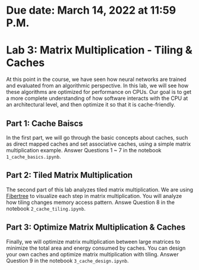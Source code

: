 # Due date: March 14, 2022 at 11:59 P.M.

# Lab 3: Matrix Multiplication - Tiling & Caches

At this point in the course, we have seen how neural networks are trained and evaluated from an algorithmic perspective. In this lab, we will see how these algorithms are optimized for performance on CPUs. Our goal is to get a more complete understanding of how software interacts with the CPU at an architectural level, and then optimize it so that it is cache-friendly.

## Part 1: Cache Baiscs

In the first part, we will go through the basic concepts about caches, such as direct mapped caches and set associative caches, using a simple matrix multiplication example. Answer Questions 1 ~ 7 in the notebook `1_cache_basics.ipynb`. 

## Part 2: Tiled Matrix Multiplication

The second part of this lab analyzes tiled matrix multiplication. We are using [Fibertree](https://github.com/Fibertree-Project/fibertree) to visualize each step in matrix multiplication. You will analyze how tiling changes memory access pattern. Answe Question 8 in the notebook `2_cache_tiling.ipynb`.

## Part 3: Optimize Matrix Multiplication & Caches

Finally, we will optimize matrix multiplication between large matrices to minimize the total area and energy consumed by caches. You can design your own caches and optimize matrix multiplication with tiling. Answer Question 9 in the notebook `3_cache_design.ipynb`. 
